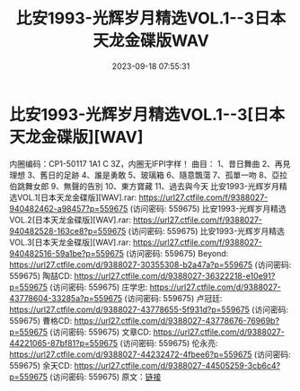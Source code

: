 ﻿---
title: 比安1993-光辉岁月精选VOL.1--3日本天龙金碟版WAV
date: 2023-09-18 07:55:31
categories: WAV车载音乐、镜像
tags: 华语中文
---
# 比安1993-光辉岁月精选VOL.1--3[日本天龙金碟版][WAV]

内圈编码：CP1-50117 1A1 C 3Z，内圈无IFPI字样！
曲目：
1、昔日舞曲
2、再見理想
3、舊日的足跡
4、誰是勇敢
5、玻璃箱
6、隨意飄蕩
7、孤單一吻
8、亞拉伯跳舞女郎
9、無聲的告別
10、東方寶藏
11、過去與今天
比安1993-光辉岁月精选VOL.1[日本天龙金碟版][WAV].rar: https://url27.ctfile.com/f/9388027-940482462-a98457?p=559675
(访问密码: 559675)
比安1993-光辉岁月精选VOL.2[日本天龙金碟版][WAV].rar: https://url27.ctfile.com/f/9388027-940482528-163ce8?p=559675
(访问密码: 559675)
比安1993-光辉岁月精选VOL.3[日本天龙金碟版][WAV].rar: https://url27.ctfile.com/f/9388027-940482516-59a1be?p=559675
(访问密码: 559675)
Beyond: https://url27.ctfile.com/d/9388027-30355308-b2a47a?p=559675
(访问密码: 559675)
陶喆CD: https://url27.ctfile.com/d/9388027-36322218-e10e91?p=559675
(访问密码: 559675)
庄学忠: https://url27.ctfile.com/d/9388027-43778604-33285a?p=559675
(访问密码: 559675)
卢冠廷: https://url27.ctfile.com/d/9388027-43778655-5f931d?p=559675
(访问密码: 559675)
曹格CD: https://url27.ctfile.com/d/9388027-43778676-76969b?p=559675
(访问密码: 559675)
文章CD: https://url27.ctfile.com/d/9388027-44221065-87bf81?p=559675
(访问密码: 559675)
伦永亮: https://url27.ctfile.com/d/9388027-44232472-4fbee6?p=559675
(访问密码: 559675)
余天CD: https://url27.ctfile.com/d/9388027-44505259-3cb6c4?p=559675
(访问密码: 559675)
原文：[链接](https://blog.sina.com.cn/s/blog_1647c7e76010313gm.html)